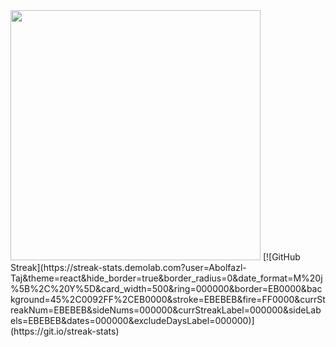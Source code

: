 <img src="https://github-readme-stats.vercel.app/api?username=Abolfazl-Taj&show_icons=true&theme=dark" width="400">
[![GitHub Streak](https://streak-stats.demolab.com?user=Abolfazl-Taj&theme=react&hide_border=true&border_radius=0&date_format=M%20j%5B%2C%20Y%5D&card_width=500&ring=000000&border=EB0000&background=45%2C0092FF%2CEB0000&stroke=EBEBEB&fire=FF0000&currStreakNum=EBEBEB&sideNums=000000&currStreakLabel=000000&sideLabels=EBEBEB&dates=000000&excludeDaysLabel=000000)](https://git.io/streak-stats)

